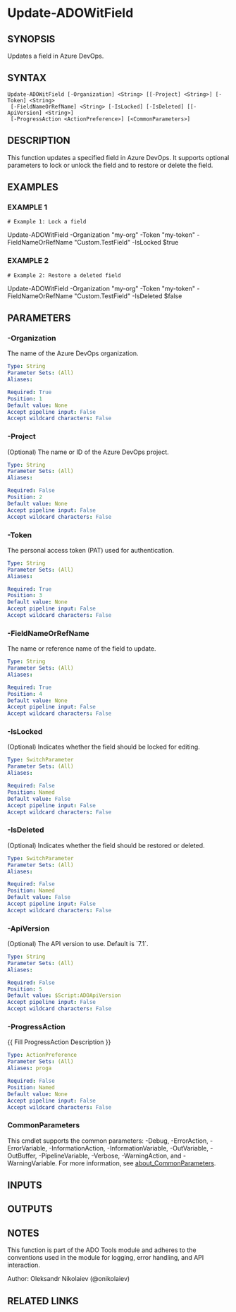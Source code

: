 ﻿---
external help file: ado.core-help.xml
Module Name: ado.core
online version:
schema: 2.0.0
---

# Update-ADOWitField

## SYNOPSIS
Updates a field in Azure DevOps.

## SYNTAX

```
Update-ADOWitField [-Organization] <String> [[-Project] <String>] [-Token] <String>
 [-FieldNameOrRefName] <String> [-IsLocked] [-IsDeleted] [[-ApiVersion] <String>]
 [-ProgressAction <ActionPreference>] [<CommonParameters>]
```

## DESCRIPTION
This function updates a specified field in Azure DevOps.
It supports optional parameters to lock or unlock the field and to restore or delete the field.

## EXAMPLES

### EXAMPLE 1
```
# Example 1: Lock a field
```

Update-ADOWitField -Organization "my-org" -Token "my-token" -FieldNameOrRefName "Custom.TestField" -IsLocked $true

### EXAMPLE 2
```
# Example 2: Restore a deleted field
```

Update-ADOWitField -Organization "my-org" -Token "my-token" -FieldNameOrRefName "Custom.TestField" -IsDeleted $false

## PARAMETERS

### -Organization
The name of the Azure DevOps organization.

```yaml
Type: String
Parameter Sets: (All)
Aliases:

Required: True
Position: 1
Default value: None
Accept pipeline input: False
Accept wildcard characters: False
```

### -Project
(Optional) The name or ID of the Azure DevOps project.

```yaml
Type: String
Parameter Sets: (All)
Aliases:

Required: False
Position: 2
Default value: None
Accept pipeline input: False
Accept wildcard characters: False
```

### -Token
The personal access token (PAT) used for authentication.

```yaml
Type: String
Parameter Sets: (All)
Aliases:

Required: True
Position: 3
Default value: None
Accept pipeline input: False
Accept wildcard characters: False
```

### -FieldNameOrRefName
The name or reference name of the field to update.

```yaml
Type: String
Parameter Sets: (All)
Aliases:

Required: True
Position: 4
Default value: None
Accept pipeline input: False
Accept wildcard characters: False
```

### -IsLocked
(Optional) Indicates whether the field should be locked for editing.

```yaml
Type: SwitchParameter
Parameter Sets: (All)
Aliases:

Required: False
Position: Named
Default value: False
Accept pipeline input: False
Accept wildcard characters: False
```

### -IsDeleted
(Optional) Indicates whether the field should be restored or deleted.

```yaml
Type: SwitchParameter
Parameter Sets: (All)
Aliases:

Required: False
Position: Named
Default value: False
Accept pipeline input: False
Accept wildcard characters: False
```

### -ApiVersion
(Optional) The API version to use.
Default is \`7.1\`.

```yaml
Type: String
Parameter Sets: (All)
Aliases:

Required: False
Position: 5
Default value: $Script:ADOApiVersion
Accept pipeline input: False
Accept wildcard characters: False
```

### -ProgressAction
{{ Fill ProgressAction Description }}

```yaml
Type: ActionPreference
Parameter Sets: (All)
Aliases: proga

Required: False
Position: Named
Default value: None
Accept pipeline input: False
Accept wildcard characters: False
```

### CommonParameters
This cmdlet supports the common parameters: -Debug, -ErrorAction, -ErrorVariable, -InformationAction, -InformationVariable, -OutVariable, -OutBuffer, -PipelineVariable, -Verbose, -WarningAction, and -WarningVariable. For more information, see [about_CommonParameters](http://go.microsoft.com/fwlink/?LinkID=113216).

## INPUTS

## OUTPUTS

## NOTES
This function is part of the ADO Tools module and adheres to the conventions used in the module for logging, error handling, and API interaction.

Author: Oleksandr Nikolaiev (@onikolaiev)

## RELATED LINKS
